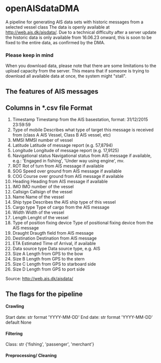 # openAISdataDMA
A pipeline for generating AIS data sets with historic messages from a selected vessel class
The data is openly available at http://web.ais.dk/aisdata/. Due to a technical difficulty after a server update the historic data is only available from 16.06.23 onward, this is soon to be fixed to the entire data, as confirmed by the DMA.

### Please keep in mind
When you download data, please note that there are some limitations to the upload capacity from the server. This means that if someone is trying to download all available data at once, the system might "stall".

## The features of AIS messages

Columns in *.csv file			Format
----------------------------------------------------------------------------------------------------------------------------------------------------
1.	Timestamp			Timestamp from the AIS basestation, format: 31/12/2015 23:59:59	
2.	Type of mobile			Describes what type of target this message is received from (class A AIS Vessel, Class B AIS vessel, etc)
3.	MMSI				MMSI number of vessel
4.	Latitude			Latitude of message report (e.g. 57,8794)
5.	Longitude			Longitude of message report (e.g. 17,9125)
6.	Navigational status		Navigational status from AIS message if available, e.g.: 'Engaged in fishing', 'Under way using engine', mv.
7.	ROT				Rot of turn from AIS message if available
8.	SOG				Speed over ground from AIS message if available
9.	COG				Course over ground from AIS message if available
10.	Heading			Heading from AIS message if available
11.	IMO				IMO number of the vessel
12.	Callsign			Callsign of the vessel 
13.	Name				Name of the vessel
14.	Ship type			Describes the AIS ship type of this vessel 
15.	Cargo type			Type of cargo from the AIS message 
16.	Width				Width of the vessel
17.	Length				Lenght of the vessel 
18.	Type of position fixing device	Type of positional fixing device from the AIS message 
19.	Draught			Draugth field from AIS message
20.	Destination			Destination from AIS message
21.	ETA				Estimated Time of Arrival, if available  
22.	Data source type		Data source type, e.g. AIS
23. Size A				Length from GPS to the bow
24. Size B				Length from GPS to the stern
25. Size C				Length from GPS to starboard side
26. Size D				Length from GPS to port side

Source: http://web.ais.dk/aisdata/

## The flags for the pipeline

#### Crawling
Start date: str format 'YYYY-MM-DD'
End date: str format 'YYYY-MM-DD' default None


#### Filtering
Class: str {'fishing', 'passenger', 'merchant'}



#### Preprocessing/ Cleaning

